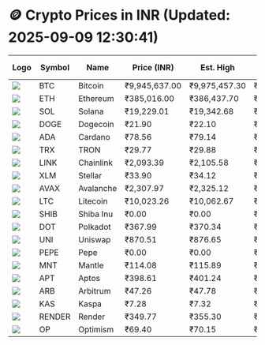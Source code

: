 # 🪙 Crypto Prices in INR (Updated: 2025-09-09 12:30:41)

| Logo | Symbol | Name       | Price (INR) | Est. High | Est. Low | Gross Profit | Fees | Net Profit | ROI % |
|------|--------|------------|-------------|-----------|----------|---------------|------|-------------|--------|
| ![](https://coin-images.coingecko.com/coins/images/1/large/bitcoin.png?1696501400) | BTC    | Bitcoin    | ₹9,945,637.00 | ₹9,975,457.30 | ₹9,915,816.70 | ₹601.47 | ₹200.00 | ₹401.47 | 0.40% |
| ![](https://coin-images.coingecko.com/coins/images/279/large/ethereum.png?1696501628) | ETH    | Ethereum   | ₹385,016.00 | ₹386,437.70 | ₹383,594.30 | ₹741.25 | ₹200.00 | ₹541.25 | 0.54% |
| ![](https://coin-images.coingecko.com/coins/images/4128/large/solana.png?1718769756) | SOL    | Solana     | ₹19,229.01 | ₹19,342.68 | ₹19,115.34 | ₹1,189.28 | ₹200.00 | ₹989.28 | 0.99% |
| ![](https://coin-images.coingecko.com/coins/images/5/large/dogecoin.png?1696501409) | DOGE   | Dogecoin   | ₹21.90 | ₹22.10 | ₹21.70 | ₹1,852.62 | ₹200.00 | ₹1,652.62 | 1.65% |
| ![](https://coin-images.coingecko.com/coins/images/975/large/cardano.png?1696502090) | ADA    | Cardano    | ₹78.56 | ₹79.14 | ₹77.98 | ₹1,492.73 | ₹200.00 | ₹1,292.73 | 1.29% |
| ![](https://coin-images.coingecko.com/coins/images/1094/large/tron-logo.png?1696502193) | TRX    | TRON       | ₹29.77 | ₹29.88 | ₹29.66 | ₹768.82 | ₹200.00 | ₹568.82 | 0.57% |
| ![](https://coin-images.coingecko.com/coins/images/877/large/chainlink-new-logo.png?1696502009) | LINK   | Chainlink  | ₹2,093.39 | ₹2,105.58 | ₹2,081.20 | ₹1,171.34 | ₹200.00 | ₹971.34 | 0.97% |
| ![](https://coin-images.coingecko.com/coins/images/100/large/fmpFRHHQ_400x400.jpg?1735231350) | XLM    | Stellar    | ₹33.90 | ₹34.12 | ₹33.68 | ₹1,291.47 | ₹200.00 | ₹1,091.47 | 1.09% |
| ![](https://coin-images.coingecko.com/coins/images/12559/large/Avalanche_Circle_RedWhite_Trans.png?1696512369) | AVAX   | Avalanche  | ₹2,307.97 | ₹2,325.12 | ₹2,290.82 | ₹1,496.97 | ₹200.00 | ₹1,296.97 | 1.30% |
| ![](https://coin-images.coingecko.com/coins/images/2/large/litecoin.png?1696501400) | LTC    | Litecoin   | ₹10,023.26 | ₹10,062.67 | ₹9,983.85 | ₹789.43 | ₹200.00 | ₹589.43 | 0.59% |
| ![](https://coin-images.coingecko.com/coins/images/11939/large/shiba.png?1696511800) | SHIB   | Shiba Inu  | ₹0.00 | ₹0.00 | ₹0.00 | ₹1,176.40 | ₹200.00 | ₹976.40 | 0.98% |
| ![](https://coin-images.coingecko.com/coins/images/12171/large/polkadot.png?1696512008) | DOT    | Polkadot   | ₹367.99 | ₹370.34 | ₹365.64 | ₹1,283.22 | ₹200.00 | ₹1,083.22 | 1.08% |
| ![](https://coin-images.coingecko.com/coins/images/12504/large/uniswap-logo.png?1720676669) | UNI    | Uniswap    | ₹870.51 | ₹876.65 | ₹864.37 | ₹1,421.62 | ₹200.00 | ₹1,221.62 | 1.22% |
| ![](https://coin-images.coingecko.com/coins/images/29850/large/pepe-token.jpeg?1696528776) | PEPE   | Pepe       | ₹0.00 | ₹0.00 | ₹0.00 | ₹2,053.71 | ₹200.00 | ₹1,853.71 | 1.85% |
| ![](https://coin-images.coingecko.com/coins/images/30980/large/Mantle-Logo-mark.png?1739213200) | MNT    | Mantle     | ₹114.08 | ₹115.89 | ₹112.27 | ₹3,227.99 | ₹200.00 | ₹3,027.99 | 3.03% |
| ![](https://coin-images.coingecko.com/coins/images/26455/large/aptos_round.png?1696525528) | APT    | Aptos      | ₹398.61 | ₹401.24 | ₹395.98 | ₹1,326.57 | ₹200.00 | ₹1,126.57 | 1.13% |
| ![](https://coin-images.coingecko.com/coins/images/16547/large/arb.jpg?1721358242) | ARB    | Arbitrum   | ₹47.26 | ₹47.78 | ₹46.74 | ₹2,207.77 | ₹200.00 | ₹2,007.77 | 2.01% |
| ![](https://coin-images.coingecko.com/coins/images/25751/large/kaspa-icon-exchanges.png?1696524837) | KAS    | Kaspa      | ₹7.28 | ₹7.32 | ₹7.24 | ₹1,118.86 | ₹200.00 | ₹918.86 | 0.92% |
| ![](https://coin-images.coingecko.com/coins/images/11636/large/rndr.png?1696511529) | RENDER | Render     | ₹349.77 | ₹355.30 | ₹344.24 | ₹3,210.51 | ₹200.00 | ₹3,010.51 | 3.01% |
| ![](https://coin-images.coingecko.com/coins/images/25244/large/Optimism.png?1696524385) | OP     | Optimism   | ₹69.40 | ₹70.15 | ₹68.65 | ₹2,176.16 | ₹200.00 | ₹1,976.16 | 1.98% |

